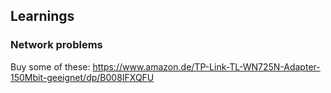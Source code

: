 ## Learnings
### Network problems
Buy some of these: https://www.amazon.de/TP-Link-TL-WN725N-Adapter-150Mbit-geeignet/dp/B008IFXQFU
